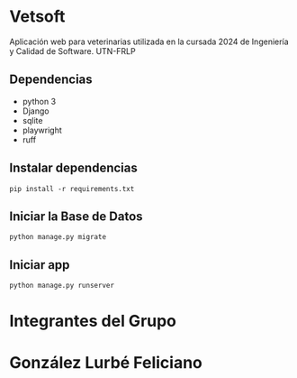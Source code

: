# Vetsoft

Aplicación web para veterinarias utilizada en la cursada 2024 de Ingeniería y Calidad de Software. UTN-FRLP

## Dependencias

- python 3
- Django
- sqlite
- playwright
- ruff

## Instalar dependencias

`pip install -r requirements.txt`

## Iniciar la Base de Datos

`python manage.py migrate`

## Iniciar app

`python manage.py runserver`

# Integrantes del Grupo
# González Lurbé Feliciano